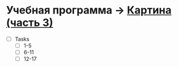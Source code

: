 # Учебная программа -> [Картина (часть 3)](http://cs.mipt.ru/python/lessons/lab5.html)

- [ ] Tasks
  - [ ] 1-5
  - [ ] 6-11
  - [ ] 12-17
